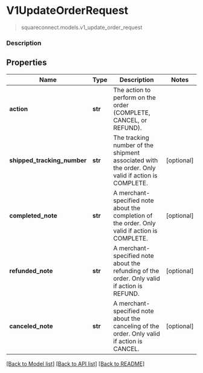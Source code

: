 # V1UpdateOrderRequest
> squareconnect.models.v1_update_order_request

### Description

## Properties
Name | Type | Description | Notes
------------ | ------------- | ------------- | -------------
**action** | **str** | The action to perform on the order (COMPLETE, CANCEL, or REFUND). | 
**shipped_tracking_number** | **str** | The tracking number of the shipment associated with the order. Only valid if action is COMPLETE. | [optional] 
**completed_note** | **str** | A merchant-specified note about the completion of the order. Only valid if action is COMPLETE. | [optional] 
**refunded_note** | **str** | A merchant-specified note about the refunding of the order. Only valid if action is REFUND. | [optional] 
**canceled_note** | **str** | A merchant-specified note about the canceling of the order. Only valid if action is CANCEL. | [optional] 

[[Back to Model list]](../README.md#documentation-for-models) [[Back to API list]](../README.md#documentation-for-api-endpoints) [[Back to README]](../README.md)


